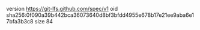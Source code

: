 version https://git-lfs.github.com/spec/v1
oid sha256:0f090a39b442bca36073640d8bf3bfdd4955e678b17e21ee9aba6e17bfa3b3c8
size 84
